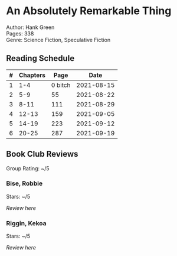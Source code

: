 # An Absolutely Remarkable Thing

Author: Hank Green  
Pages: 338  
Genre: Science Fiction, Speculative Fiction  

## Reading Schedule  
| # | Chapters | Page | Date | 
| - | - | - | - |
| 1 | 1-4 | 0 bitch | 2021-08-15 |
| 2 | 5-9 | 55 | 2021-08-22 |
| 3 | 8-11 | 111 | 2021-08-29 |
| 4 | 12-13 | 159 | 2021-09-05 |
| 5 | 14-19 | 223 | 2021-09-12 |
| 6 | 20-25 | 287 | 2021-09-19 |

## Book Club Reviews

Group Rating: ~/5

### Bise, Robbie

Stars: ~/5

*Review here*

### Riggin, Kekoa

Stars: ~/5

*Review here*
